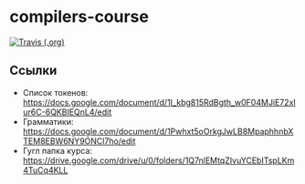 # compilers-course

[![Travis (.org)](https://img.shields.io/travis/eshlykov/compilers-course.svg)](https://api.travis-ci.org/eshlykov/compilers-course)

## Ссылки

* Список токенов: https://docs.google.com/document/d/1I_kbg815RdBgth_w0F04MJiE72xIur6C-6QKBIEQnL4/edit
* Грамматики: https://docs.google.com/document/d/1Pwhxt5oOrkgJwLB8MpaphhnbXTEM8EBW6NY9ONCl7ho/edit
* Гугл папка курса: https://drive.google.com/drive/u/0/folders/1Q7nlEMtqZIvuYCEbITspLKm4TuCq4KLL
